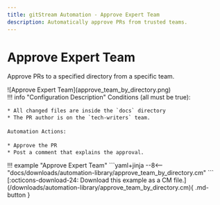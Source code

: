 ```yaml
---
title: gitStream Automation - Approve Expert Team
description: Automatically approve PRs from trusted teams.
---
```

# Approve Expert Team
Approve PRs to a specified directory from a specific team. 

<div class="automationImage" style="align:right" markdown="1">
![Approve Expert Team](approve_team_by_directory.png)
</div>
<div class="automationDescription" markdown="1">
!!! info "Configuration Description"
    Conditions (all must be true):

    * All changed files are inside the `docs` directory
    * The PR author is on the `tech-writers` team.

    Automation Actions:

    * Approve the PR
    * Post a comment that explains the approval.
</div>
!!! example "Approve Expert Team"
    ```yaml+jinja
    --8<-- "docs/downloads/automation-library/approve_team_by_directory.cm"
    ```
    <div class="result" markdown>
      <span>
      [:octicons-download-24: Download this example as a CM file.](/downloads/automation-library/approve_team_by_directory.cm){ .md-button }
      </span>
    </div>
